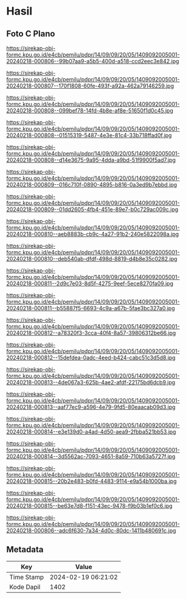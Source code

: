 # Hasil

## Foto C Plano

https://sirekap-obj-formc.kpu.go.id/e4cb/pemilu/pdpr/14/09/09/20/05/1409092005001-20240218-000806--99b07aa9-a5b5-400d-a518-ccd2eec3e842.jpg

https://sirekap-obj-formc.kpu.go.id/e4cb/pemilu/pdpr/14/09/09/20/05/1409092005001-20240218-000807--170f1808-60fe-493f-a92a-462a79146259.jpg

https://sirekap-obj-formc.kpu.go.id/e4cb/pemilu/pdpr/14/09/09/20/05/1409092005001-20240218-000808--099bef78-14fd-4b8e-af8e-51650f1d0c45.jpg

https://sirekap-obj-formc.kpu.go.id/e4cb/pemilu/pdpr/14/09/09/20/05/1409092005001-20240218-000808--01515319-5487-4e3e-81c4-33b718ffad0f.jpg

https://sirekap-obj-formc.kpu.go.id/e4cb/pemilu/pdpr/14/09/09/20/05/1409092005001-20240218-000808--d14e3675-9a95-4dda-a9bd-51f9900f5ad7.jpg

https://sirekap-obj-formc.kpu.go.id/e4cb/pemilu/pdpr/14/09/09/20/05/1409092005001-20240218-000809--016c710f-0890-4895-b816-0a3ed9b7ebbd.jpg

https://sirekap-obj-formc.kpu.go.id/e4cb/pemilu/pdpr/14/09/09/20/05/1409092005001-20240218-000809--01dd2605-4fb4-451e-89e7-b0c729ac009c.jpg

https://sirekap-obj-formc.kpu.go.id/e4cb/pemilu/pdpr/14/09/09/20/05/1409092005001-20240218-000810--aeb8883b-cb9c-4a27-91b2-240e5822098a.jpg

https://sirekap-obj-formc.kpu.go.id/e4cb/pemilu/pdpr/14/09/09/20/05/1409092005001-20240218-000810--deb540ab-dfdf-498d-8819-d4b8e35c0282.jpg

https://sirekap-obj-formc.kpu.go.id/e4cb/pemilu/pdpr/14/09/09/20/05/1409092005001-20240218-000811--2d9c7e03-8d5f-4275-9eef-5ece8270fa09.jpg

https://sirekap-obj-formc.kpu.go.id/e4cb/pemilu/pdpr/14/09/09/20/05/1409092005001-20240218-000811--b55887f5-6693-4c9a-a67b-5fae3bc327a0.jpg

https://sirekap-obj-formc.kpu.go.id/e4cb/pemilu/pdpr/14/09/09/20/05/1409092005001-20240218-000812--a78320f3-3cca-40f4-8a57-39806312be66.jpg

https://sirekap-obj-formc.kpu.go.id/e4cb/pemilu/pdpr/14/09/09/20/05/1409092005001-20240218-000812--15defdea-0adc-4eed-b424-cabc51c3d5d8.jpg

https://sirekap-obj-formc.kpu.go.id/e4cb/pemilu/pdpr/14/09/09/20/05/1409092005001-20240218-000813--4de067a3-625b-4ae2-afdf-22175bd6dcb9.jpg

https://sirekap-obj-formc.kpu.go.id/e4cb/pemilu/pdpr/14/09/09/20/05/1409092005001-20240218-000813--aaf77ec9-a596-4e79-9fd5-80eaacab09d3.jpg

https://sirekap-obj-formc.kpu.go.id/e4cb/pemilu/pdpr/14/09/09/20/05/1409092005001-20240218-000814--e3e139d0-a4ad-4d50-aea9-2fbba521bb53.jpg

https://sirekap-obj-formc.kpu.go.id/e4cb/pemilu/pdpr/14/09/09/20/05/1409092005001-20240218-000814--3d5562ac-7093-4651-8a59-710b63a5727f.jpg

https://sirekap-obj-formc.kpu.go.id/e4cb/pemilu/pdpr/14/09/09/20/05/1409092005001-20240218-000815--20b2e483-b0fd-4483-9114-e9a54b1000ba.jpg

https://sirekap-obj-formc.kpu.go.id/e4cb/pemilu/pdpr/14/09/09/20/05/1409092005001-20240218-000815--be63e7d8-f151-43ec-9478-f9b03b1ef0c6.jpg

https://sirekap-obj-formc.kpu.go.id/e4cb/pemilu/pdpr/14/09/09/20/05/1409092005001-20240218-000806--adc6f630-7a34-4d0c-80dc-1411b480691c.jpg


## Metadata

| Key        | Value               |
| ---------- | ------------------- |
| Time Stamp | 2024-02-19 06:21:02 |
| Kode Dapil | 1402                |



